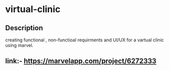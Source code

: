 # virtual-clinic

## Description
 creating functional , non-functioal requirments and UI/UX for a vartual clinic using marvel.

## link:- https://marvelapp.com/project/6272333

